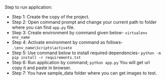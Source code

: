 Step to run application:
- Step 1:	Create the copy of the project.
- Step 2: Open command prompt and change your current path 
to folder where you can find `app.py` file.
- Step 3: Create environment by command given below-
  `virtualenv env_name`
- Step 4: Activate environment by command as follows-
`.\env_name\Scripts\activate`
- Step 5: Use command below to install required dependencies-
`python -m pip install -r requirements.txt`
- Step 6: Run application by command;
`python app.py`
You will get url copy it and paste in browser.
- Step 7: You have sample_data folder where you can get images to test.
